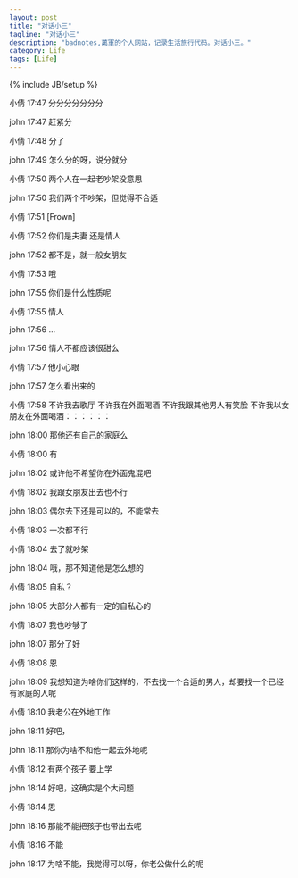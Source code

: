 ```yaml
---
layout: post
title: "对话小三"
tagline: "对话小三"
description: "badnotes,萬軍的个人网站，记录生活旅行代码。对话小三。"
category: Life
tags: [Life]
---
```

{% include JB/setup %}


小倩 17:47
分分分分分分分

john 17:47
赶紧分

小倩 17:48
分了

john 17:49
怎么分的呀，说分就分

小倩 17:50
两个人在一起老吵架没意思

john 17:50
我们两个不吵架，但觉得不合适

小倩 17:51
[Frown]

小倩 17:52
你们是夫妻 还是情人

john 17:52
都不是，就一般女朋友

小倩 17:53
哦

john 17:55
你们是什么性质呢

小倩 17:55
情人

john 17:56
...

john 17:56
情人不都应该很甜么

小倩 17:57
他小心眼

john 17:57
怎么看出来的

小倩 17:58
不许我去歌厅 不许我在外面喝酒 不许我跟其他男人有笑脸 不许我以女朋友在外面喝酒：：：：：：

john 18:00
那他还有自己的家庭么

小倩 18:00
有

john 18:02
或许他不希望你在外面鬼混吧

小倩 18:02
我跟女朋友出去也不行

john 18:03
偶尔去下还是可以的，不能常去

小倩 18:03
一次都不行

小倩 18:04
去了就吵架

john 18:04
哦，那不知道他是怎么想的

小倩 18:05
自私？

john 18:05
大部分人都有一定的自私心的

小倩 18:07
我也吵够了

john 18:07
那分了好

小倩 18:08
恩

john 18:09
我想知道为啥你们这样的，不去找一个合适的男人，却要找一个已经有家庭的人呢

小倩 18:10
我老公在外地工作

john 18:11
好吧，

john 18:11
那你为啥不和他一起去外地呢

小倩 18:12
有两个孩子 要上学

john 18:14
好吧，这确实是个大问题

小倩 18:14
恩

john 18:16
那能不能把孩子也带出去呢

小倩 18:16
不能

john 18:17
为啥不能，我觉得可以呀，你老公做什么的呢